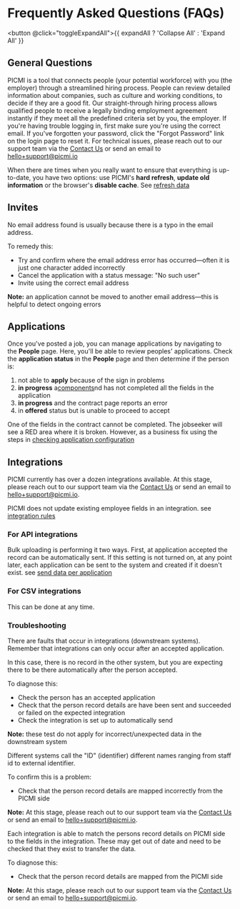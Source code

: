# Frequently Asked Questions (FAQs)

<button @click="toggleExpandAll">{{ expandAll ? 'Collapse All' : 'Expand All' }}</button>

## General Questions

<faq question="What is PICMI?" :expandAll="expandAll" >
  PICMI is a tool that connects people (your potential workforce) with you (the employer) through a streamlined hiring process. People can review detailed information about companies, such as culture and working conditions, to decide if they are a good fit.
</faq>

<faq question="How does the straight-through hiring process work?" :expandAll="expandAll">
  Our straight-through hiring process allows qualified people to receive a legally binding employment agreement instantly if they meet all the predefined criteria set by you, the employer.
</faq>

<faq question="What should I do if I can't log into my account?" :expandAll="expandAll">
  If you're having trouble logging in, first make sure you're using the correct email. If you've forgotten your password, click the "Forgot Password" link on the login page to reset it.
</faq>

<faq question="Who do I contact for technical support?" :expandAll="expandAll">
  For technical issues, please reach out to our support team via the <a href="https://www.picmi.io/contact-us" target="_blank">Contact Us</a> or send an email to <a href="mailto:hello+support@picmi.com" target="_blank">hello+support@picmi.io</a>
</faq>

<faq question="How do I force refresh my view?" :expandAll="expandAll">

  When there are times when you really want to ensure that everything is up-to-date, you have two options: use PICMI's **hard refresh**, **update old information** or the browser's **disable cache**. See [refresh data](article/update-old-information.md)

</faq>

## Invites

<faq question="What can I do when the invite bounced as no such user?" :expandAll="expandAll">
   No email address found is usually because there is a typo in the email address. 

To remedy this:

* Try and confirm where the email address error has occurred—often it is just one character added incorrectly
* Cancel the application with a status message: "No such user"
* Invite using the correct email address

**Note:** an application cannot be moved to another email address—this is helpful to detect ongoing errors

</faq>

## Applications

<faq question="How do I view and manage applications?" :expandAll="expandAll">
  Once you've posted a job, you can manage applications by navigating to the <b>People</b> page. Here, you'll be able to review peoples' applications.
</faq>

<faq question="What should I do if a person reports they can't complete an application?" :expandAll="expandAll">
   Check the <b>application status</b> in the <b>People</b> page and then determine if the person is:

1. not able to **apply** because of the sign in problems
2. **in progress** a[components](../../components)nd has not completed all the fields in the application
3. **in progress** and the contract page reports an error
4. in **offered** status but is unable to proceed to accept

</faq>


<faq question="What should I do if a person reports 'This contract still needs information from your application'?" :expandAll="expandAll">

   One of the fields in the contract cannot be completed. The jobseeker will see a RED area where it is broken. However, as a business fix using the steps in [checking application configuration](article/checking-application-configuration)

</faq>

## Integrations

<faq question="How can I setup a new integration?" :expandAll="expandAll">
  PICMI currently has over a dozen integrations available. At this stage, please reach out to our support team via the <a href="https://www.picmi.io/contact-us" target="_blank">Contact Us</a> or send an email to <a href="mailto:hello+support@picmi.com" target="_blank">hello+support@picmi.io</a>.
</faq>

<faq question="How can I update an existing record in an integration system?" :expandAll="expandAll">

  PICMI does not update existing employee fields in an integration. see [integration rules](integrations/integration-events#general-integration-rules)

</faq>

<faq question="How can I bulk upload?" :expandAll="expandAll">

### For API integrations
Bulk uploading is performing it two ways. First, at application accepted the record can be automatically sent. If this setting is not turned on, at any point later, each application can be sent to the system and created if it doesn't exist. see [send data per application](integrations/integration-events.md#create-employee-manually-send-data-per-employee)

### For CSV integrations
This can be done at any time.

</faq>


### Troubleshooting

There are faults that occur in integrations (downstream systems). Remember that integrations can only occur after an accepted application.

<faq question="I can't see a person in my integration" :expandAll="expandAll">
   In this case, there is no record in the other system, but you are expecting there to be there automatically after the person accepted. 

To diagnose this:

* Check the person has an accepted application
* Check that the person record details are have been sent and succeeded or failed on the expected integration
* Check the integration is set up to automatically send

**Note:** these test do not apply for incorrect/unexpected data in the downstream system

</faq>

<faq question="A person's 'ID' is wrong" :expandAll="expandAll">
  Different systems call the "ID" (identifier) different names ranging from staff id to external identifier. 

To confirm this is a problem:
* Check that the person record details are mapped incorrectly from the PICMI side

**Note:** At this stage, please reach out to our support team via the <a href="https://www.picmi.io/contact-us" target="_blank">Contact Us</a> or send an email to <a href="mailto:hello+support@picmi.com" target="_blank">hello+support@picmi.io</a>.

</faq>

<faq question="A person's data is missing" :expandAll="expandAll">
  Each integration is able to match the persons record details on PICMI side to the fields in the integration. These may get out of date and need to be checked that they exist to transfer the data.

To diagnose this:

* Check that the person record details are mapped from the PICMI side 

**Note:** At this stage, please reach out to our support team via the <a href="https://www.picmi.io/contact-us" target="_blank">Contact Us</a> or send an email to <a href="mailto:hello+support@picmi.com" target="_blank">hello+support@picmi.io</a>.

</faq>

<script setup lang="ts">
import {ref} from 'vue';

const expandAll = ref(false);

const toggleExpandAll = () => {
  expandAll.value = !expandAll.value;
}
</script>
